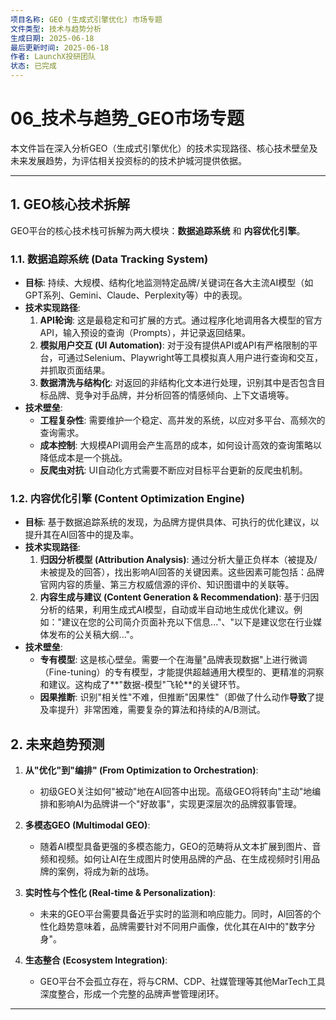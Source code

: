 ```yaml
---
项目名称: GEO (生成式引擎优化) 市场专题
文件类型: 技术与趋势分析
生成日期: 2025-06-18
最后更新时间: 2025-06-18
作者: LaunchX投研团队
状态: 已完成
---
```


# 06_技术与趋势_GEO市场专题

本文件旨在深入分析GEO（生成式引擎优化）的技术实现路径、核心技术壁垒及未来发展趋势，为评估相关投资标的的技术护城河提供依据。

---

## 1. GEO核心技术拆解

GEO平台的核心技术栈可拆解为两大模块：**数据追踪系统** 和 **内容优化引擎**。

### 1.1. 数据追踪系统 (Data Tracking System)

-   **目标**: 持续、大规模、结构化地监测特定品牌/关键词在各大主流AI模型（如GPT系列、Gemini、Claude、Perplexity等）中的表现。
-   **技术实现路径**:
    1.  **API轮询**: 这是最稳定和可扩展的方式。通过程序化地调用各大模型的官方API，输入预设的查询（Prompts），并记录返回结果。
    2.  **模拟用户交互 (UI Automation)**: 对于没有提供API或API有严格限制的平台，可通过Selenium、Playwright等工具模拟真人用户进行查询和交互，并抓取页面结果。
    3.  **数据清洗与结构化**: 对返回的非结构化文本进行处理，识别其中是否包含目标品牌、竞争对手品牌，并分析回答的情感倾向、上下文语境等。
-   **技术壁垒**:
    -   **工程复杂性**: 需要维护一个稳定、高并发的系统，以应对多平台、高频次的查询需求。
    -   **成本控制**: 大规模API调用会产生高昂的成本，如何设计高效的查询策略以降低成本是一个挑战。
    -   **反爬虫对抗**: UI自动化方式需要不断应对目标平台更新的反爬虫机制。

### 1.2. 内容优化引擎 (Content Optimization Engine)

-   **目标**: 基于数据追踪系统的发现，为品牌方提供具体、可执行的优化建议，以提升其在AI回答中的提及率。
-   **技术实现路径**:
    1.  **归因分析模型 (Attribution Analysis)**: 通过分析大量正负样本（被提及/未被提及的回答），找出影响AI回答的关键因素。这些因素可能包括：品牌官网内容的质量、第三方权威信源的评价、知识图谱中的关联等。
    2.  **内容生成与建议 (Content Generation & Recommendation)**: 基于归因分析的结果，利用生成式AI模型，自动或半自动地生成优化建议。例如："建议在您的公司简介页面补充以下信息..."、"以下是建议您在行业媒体发布的公关稿大纲..."。
-   **技术壁垒**:
    -   **专有模型**: 这是核心壁垒。需要一个在海量"品牌表现数据"上进行微调（Fine-tuning）的专有模型，才能提供超越通用大模型的、更精准的洞察和建议。这构成了**"数据-模型"飞轮**的关键环节。
    -   **因果推断**: 识别"相关性"不难，但推断"因果性"（即做了什么动作**导致**了提及率提升）非常困难，需要复杂的算法和持续的A/B测试。

## 2. 未来趋势预测

1.  **从"优化"到"编排" (From Optimization to Orchestration)**:
    -   初级GEO关注如何"被动"地在AI回答中出现。高级GEO将转向"主动"地编排和影响AI为品牌讲一个"好故事"，实现更深层次的品牌叙事管理。

2.  **多模态GEO (Multimodal GEO)**:
    -   随着AI模型具备更强的多模态能力，GEO的范畴将从文本扩展到图片、音频和视频。如何让AI在生成图片时使用品牌的产品、在生成视频时引用品牌的案例，将成为新的战场。

3.  **实时性与个性化 (Real-time & Personalization)**:
    -   未来的GEO平台需要具备近乎实时的监测和响应能力。同时，AI回答的个性化趋势意味着，品牌需要针对不同用户画像，优化其在AI中的"数字分身"。

4.  **生态整合 (Ecosystem Integration)**:
    -   GEO平台不会孤立存在，将与CRM、CDP、社媒管理等其他MarTech工具深度整合，形成一个完整的品牌声誉管理闭环。

--- 